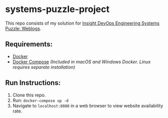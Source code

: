 # systems-puzzle-project

This repo consists of my solution for [Insight DevOps Engineering Systems Puzzle: Weblogs](https://github.com/InsightDataScience/Systems-Puzzle-Weblogs). 

## Requirements: 
* [Docker](https://www.docker.com/)
* [Docker Compose](https://docs.docker.com/compose/) *(Included in macOS and Windows Docker. Linux requires separate installation)*

## Run Instructions: 
1. Clone this repo. 
1. Run: `docker-compose up -d`
1. Navigate to `localhost:8080` in a web browser to view website availability rate. 
